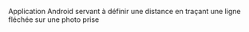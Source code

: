 Application Android servant à définir une distance en traçant une ligne fléchée sur une photo prise
